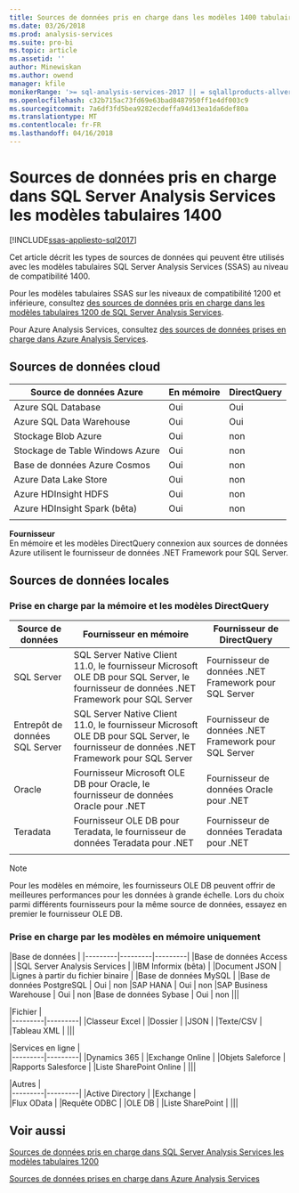 ```yaml
---
title: Sources de données pris en charge dans les modèles 1400 tabulaires SQL Server Analysis Services | Documents Microsoft
ms.date: 03/26/2018
ms.prod: analysis-services
ms.suite: pro-bi
ms.topic: article
ms.assetid: ''
author: Minewiskan
ms.author: owend
manager: kfile
monikerRange: '>= sql-analysis-services-2017 || = sqlallproducts-allversions'
ms.openlocfilehash: c32b715ac73fd69e63bad8487950ff1e4df003c9
ms.sourcegitcommit: 7a6df3fd5bea9282ecdeffa94d13ea1da6def80a
ms.translationtype: MT
ms.contentlocale: fr-FR
ms.lasthandoff: 04/16/2018
---
```

# <a name="data-sources-supported-in-sql-server-analysis-services-tabular-1400-models"></a>Sources de données pris en charge dans SQL Server Analysis Services les modèles tabulaires 1400

[!INCLUDE[ssas-appliesto-sql2017](../../includes/ssas-appliesto-sql2017.md)]

Cet article décrit les types de sources de données qui peuvent être utilisés avec les modèles tabulaires SQL Server Analysis Services (SSAS) au niveau de compatibilité 1400. 

Pour les modèles tabulaires SSAS sur les niveaux de compatibilité 1200 et inférieure, consultez [des sources de données pris en charge dans les modèles tabulaires 1200 de SQL Server Analysis Services](data-sources-supported-ssas-tabular.md).

Pour Azure Analysis Services, consultez [des sources de données prises en charge dans Azure Analysis Services](https://docs.microsoft.com/azure/analysis-services/analysis-services-datasource).


## <a name="cloud-data-sources"></a>Sources de données cloud

|Source de données Azure  |En mémoire  |DirectQuery  |
|---------|---------|---------|
|Azure SQL Database     |   Oui      |    Oui      |
|Azure SQL Data Warehouse     |   Oui      |   Oui       |
|Stockage Blob Azure     |   Oui       |    non      |
|Stockage de Table Windows Azure    |   Oui       |    non      |
|Base de données Azure Cosmos      |  Oui        |  non        |
|Azure Data Lake Store     |   Oui       |    non      |
|Azure HDInsight HDFS     |     Oui     |   non       |
|Azure HDInsight Spark (bêta)     |   Oui       |   non       |
||||

**Fournisseur**   
En mémoire et les modèles DirectQuery connexion aux sources de données Azure utilisent le fournisseur de données .NET Framework pour SQL Server.

## <a name="on-premises-data-sources"></a>Sources de données locales

### <a name="supported-by-in-memory-and-directquery-models"></a>Prise en charge par la mémoire et les modèles DirectQuery

|Source de données | Fournisseur en mémoire | Fournisseur de DirectQuery |
|  --- | --- | --- |
| SQL Server |SQL Server Native Client 11.0, le fournisseur Microsoft OLE DB pour SQL Server, le fournisseur de données .NET Framework pour SQL Server | Fournisseur de données .NET Framework pour SQL Server |
| Entrepôt de données SQL Server |SQL Server Native Client 11.0, le fournisseur Microsoft OLE DB pour SQL Server, le fournisseur de données .NET Framework pour SQL Server | Fournisseur de données .NET Framework pour SQL Server |
| Oracle |Fournisseur Microsoft OLE DB pour Oracle, le fournisseur de données Oracle pour .NET |Fournisseur de données Oracle pour .NET | |
| Teradata |Fournisseur OLE DB pour Teradata, le fournisseur de données Teradata pour .NET |Fournisseur de données Teradata pour .NET | |
| | | |

> [!NOTE]
> Pour les modèles en mémoire, les fournisseurs OLE DB peuvent offrir de meilleures performances pour les données à grande échelle. Lors du choix parmi différents fournisseurs pour la même source de données, essayez en premier le fournisseur OLE DB.  

### <a name="supported-by-in-memory-models-only"></a>Prise en charge par les modèles en mémoire uniquement

|Base de données  |
|---------|---------|---------|
|Base de données Access     | 
|SQL Server Analysis Services     | 
|IBM Informix (bêta) | 
|Document JSON     | 
|Lignes à partir du fichier binaire     | 
|Base de données MySQL     | 
|Base de données PostgreSQL    | Oui | non
|SAP HANA   | Oui | non
|SAP Business Warehouse    | Oui | non
|Base de données Sybase     | Oui | non
|||

|Fichier  |  
|---------|---------|
|Classeur Excel     |
|Dossier     | 
|JSON | 
|Texte/CSV    | 
|Tableau XML    | 
|||

|Services en ligne  |  
|---------|---------|
|Dynamics 365      |
|Exchange Online     |
|Objets Saleforce    | 
|Rapports Salesforce     |
|Liste SharePoint Online     |
|||

|Autres  |  
|---------|---------|
|Active Directory      | 
|Exchange     |  
|Flux OData     | 
|Requête ODBC     | 
|OLE DB  | 
|Liste SharePoint | 
|||

## <a name="see-also"></a>Voir aussi

[Sources de données pris en charge dans SQL Server Analysis Services les modèles tabulaires 1200](data-sources-supported-ssas-tabular.md)

[Sources de données prises en charge dans Azure Analysis Services](https://docs.microsoft.com/azure/analysis-services/analysis-services-datasource)   
